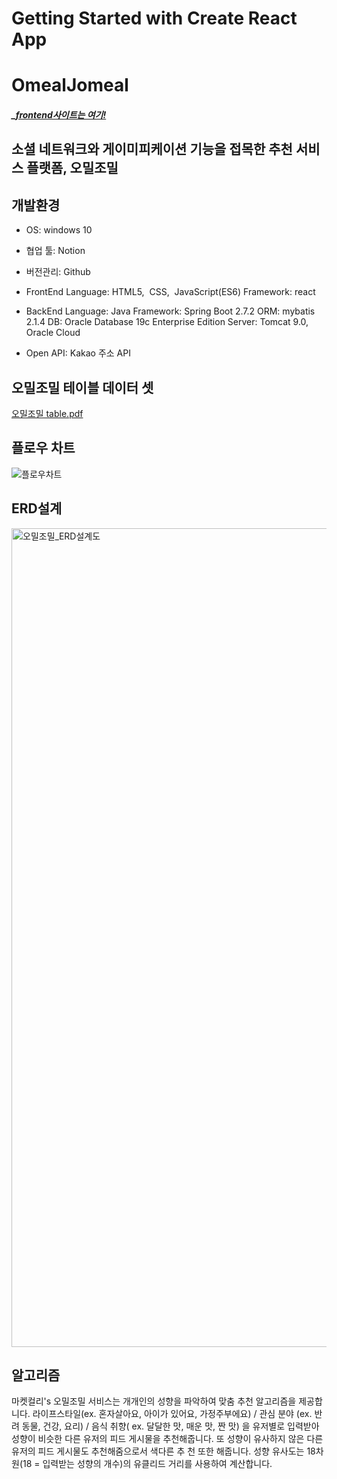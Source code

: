 # Getting Started with Create React App
# OmealJomeal

##### _[frontend사이트는 여기!](https://github.com/OmealJomeal/OmealJomeal_backend)

## 소셜 네트워크와 게이미피케이션 기능을 접목한 추천 서비스 플랫폼, 오밀조밀

## 개발환경

- OS: windows 10
- 협업 툴: Notion
- 버전관리: Github
- FrontEnd
 Language: HTML5, &nbsp;CSS, &nbsp;JavaScript(ES6)
Framework: react

- BackEnd
Language: Java
Framework: Spring Boot 2.7.2
ORM: mybatis 2.1.4
DB: Oracle Database 19c Enterprise Edition
Server: Tomcat 9.0, Oracle Cloud
- Open API: Kakao 주소 API

## 오밀조밀 테이블 데이터 셋
[오밀조밀 table.pdf](https://github.com/OmealJomeal/OmealJomeal_backend/files/9413085/table.pdf)

## 플로우 차트
![플로우차트](https://user-images.githubusercontent.com/95620153/186335011-3d3b28d9-1b18-4d08-8086-369cb8927410.png)

## ERD설계
<img width="1310" alt="오밀조밀_ERD설계도" src="https://user-images.githubusercontent.com/95620153/186335055-a63615b1-9933-4521-9683-2d539694af45.png">

## 알고리즘
마켓컬리's 오밀조밀 서비스는 
개개인의 성향을 파악하여 맞춤 추천 알고리즘을 제공합니다.
라이프스타일(ex. 혼자살아요, 아이가 있어요, 가정주부에요) / 
관심 분야 (ex. 반려 동물, 건강, 요리) /
음식 취향( ex. 달달한 맛, 매운 맛, 짠 맛) 을
유저별로 입력받아
성향이 비슷한 다른 유저의 피드 게시물을 추천해줍니다.
또 성향이 유사하지 않은 다른 유저의 피드 게시물도 추천해줌으로서 색다른 추
천 또한 해줍니다.
성향 유사도는 18차원(18 = 입력받는 성향의 개수)의 유클리드 거리를 사용하여 계산합니다.
